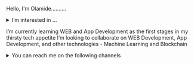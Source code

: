 Hello, I'm Olamide..........

<details>

 <summary>I’m interested in ...</summary >
  Javascript - React, Angular, Next.js, Node,
  HTML,
  CSS AND Preprocessor-SASS,
  SVG,
  JAVA,
  JQUERY,
  WORDPRESS,
  
  And ...
  Some C.
  
 </details>
  
 I’m currently learning WEB and App Development as the first stages in my thirsty tech appetite
 I’m looking to collaborate on WEB Development, App Development, and other technologies - Machine Learning and Blockchain

<details>
 <summary> You can reach me on the following channels </summary>
  
   E-Mail : adeolamideafonja@gmail.com
  
<!--   Come back later -- LinkedIn -->
  
</details>


<!---
OlamideAfonja/OlamideAfonja is a ✨ special ✨ repository because its `README.md` (this file) appears on your GitHub profile.
You can click the Preview link to take a look at your changes.
--->
